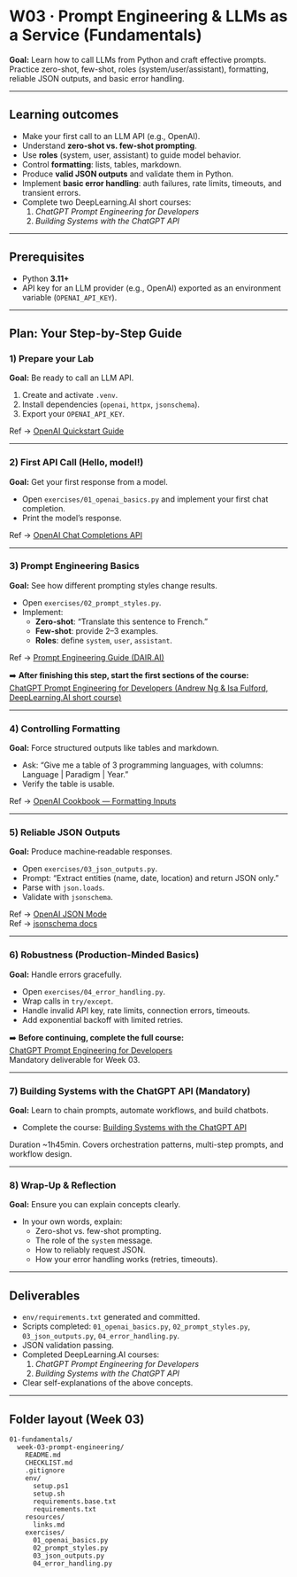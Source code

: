 # W03 · Prompt Engineering & LLMs as a Service (Fundamentals)

**Goal:** Learn how to call LLMs from Python and craft effective prompts. Practice zero-shot, few-shot, roles (system/user/assistant), formatting, reliable JSON outputs, and basic error handling.

---

## Learning outcomes
- Make your first call to an LLM API (e.g., OpenAI).
- Understand **zero-shot vs. few-shot prompting**.
- Use **roles** (system, user, assistant) to guide model behavior.
- Control **formatting**: lists, tables, markdown.
- Produce **valid JSON outputs** and validate them in Python.
- Implement **basic error handling**: auth failures, rate limits, timeouts, and transient errors.
- Complete two DeepLearning.AI short courses:  
  1. *ChatGPT Prompt Engineering for Developers*  
  2. *Building Systems with the ChatGPT API*

---

## Prerequisites
- Python **3.11+**
- API key for an LLM provider (e.g., OpenAI) exported as an environment variable (`OPENAI_API_KEY`).

---

## Plan: Your Step-by-Step Guide

### 1) Prepare your Lab
**Goal:** Be ready to call an LLM API.

1. Create and activate `.venv`.
2. Install dependencies (`openai`, `httpx`, `jsonschema`).
3. Export your `OPENAI_API_KEY`.

Ref → [OpenAI Quickstart Guide](https://platform.openai.com/docs/quickstart)

---

### 2) First API Call (Hello, model!)
**Goal:** Get your first response from a model.

- Open `exercises/01_openai_basics.py` and implement your first chat completion.
- Print the model’s response.

Ref → [OpenAI Chat Completions API](https://platform.openai.com/docs/guides/chat)

---

### 3) Prompt Engineering Basics
**Goal:** See how different prompting styles change results.

- Open `exercises/02_prompt_styles.py`.
- Implement:
  - **Zero-shot**: “Translate this sentence to French.”
  - **Few-shot**: provide 2–3 examples.
  - **Roles**: define `system`, `user`, `assistant`.

Ref → [Prompt Engineering Guide (DAIR.AI)](https://www.promptingguide.ai/)

➡️ **After finishing this step, start the first sections of the course:**  
[ChatGPT Prompt Engineering for Developers (Andrew Ng & Isa Fulford, DeepLearning.AI short course)](https://www.deeplearning.ai/short-courses/chatgpt-prompt-engineering-for-developers/?utm_source=chatgpt.com)

---

### 4) Controlling Formatting
**Goal:** Force structured outputs like tables and markdown.

- Ask: “Give me a table of 3 programming languages, with columns: Language | Paradigm | Year.”
- Verify the table is usable.

Ref → [OpenAI Cookbook — Formatting Inputs](https://github.com/openai/openai-cookbook/blob/main/examples/How_to_format_inputs_to_ChatGPT_models.ipynb)

---

### 5) Reliable JSON Outputs
**Goal:** Produce machine‑readable responses.

- Open `exercises/03_json_outputs.py`.
- Prompt: “Extract entities (name, date, location) and return JSON only.”
- Parse with `json.loads`.
- Validate with `jsonschema`.

Ref → [OpenAI JSON Mode](https://platform.openai.com/docs/guides/text-generation/json-mode)  
Ref → [jsonschema docs](https://pypi.org/project/jsonschema/)

---

### 6) Robustness (Production-Minded Basics)
**Goal:** Handle errors gracefully.

- Open `exercises/04_error_handling.py`.
- Wrap calls in `try/except`.
- Handle invalid API key, rate limits, connection errors, timeouts.
- Add exponential backoff with limited retries.

➡️ **Before continuing, complete the full course:**  
[ChatGPT Prompt Engineering for Developers](https://www.deeplearning.ai/short-courses/chatgpt-prompt-engineering-for-developers/?utm_source=chatgpt.com)  
Mandatory deliverable for Week 03.

---

### 7) Building Systems with the ChatGPT API (Mandatory)
**Goal:** Learn to chain prompts, automate workflows, and build chatbots.

- Complete the course: [Building Systems with the ChatGPT API](https://www.deeplearning.ai/short-courses/building-systems-with-chatgpt/?utm_source=chatgpt.com)

Duration ~1h45min. Covers orchestration patterns, multi-step prompts, and workflow design.

---

### 8) Wrap-Up & Reflection
**Goal:** Ensure you can explain concepts clearly.

- In your own words, explain:
  - Zero-shot vs. few-shot prompting.
  - The role of the `system` message.
  - How to reliably request JSON.
  - How your error handling works (retries, timeouts).

---

## Deliverables
- `env/requirements.txt` generated and committed.
- Scripts completed: `01_openai_basics.py`, `02_prompt_styles.py`, `03_json_outputs.py`, `04_error_handling.py`.
- JSON validation passing.
- Completed DeepLearning.AI courses:
  1. *ChatGPT Prompt Engineering for Developers*  
  2. *Building Systems with the ChatGPT API*  
- Clear self-explanations of the above concepts.

---

## Folder layout (Week 03)
```
01-fundamentals/
  week-03-prompt-engineering/
    README.md
    CHECKLIST.md
    .gitignore
    env/
      setup.ps1
      setup.sh
      requirements.base.txt
      requirements.txt
    resources/
      links.md
    exercises/
      01_openai_basics.py
      02_prompt_styles.py
      03_json_outputs.py
      04_error_handling.py
```
